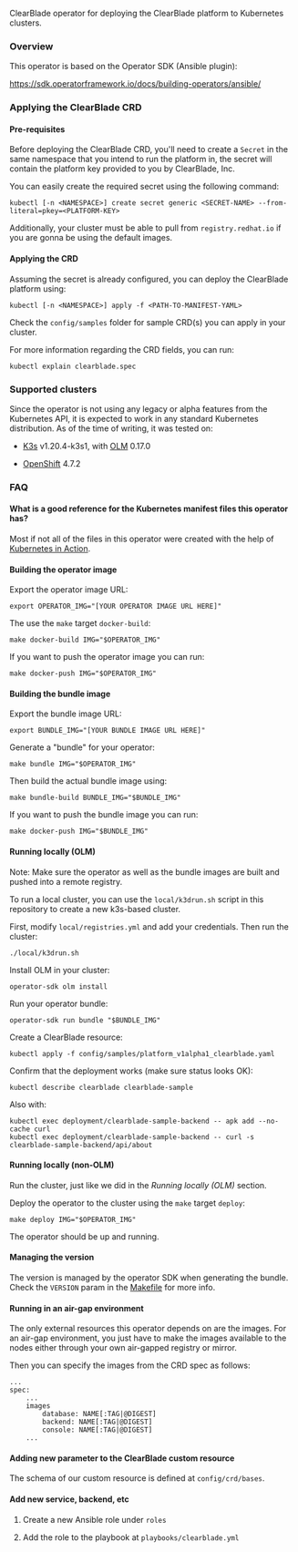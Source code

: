 
ClearBlade operator for deploying the ClearBlade platform to Kubernetes clusters.

### Overview

This operator is based on the Operator SDK (Ansible plugin):

https://sdk.operatorframework.io/docs/building-operators/ansible/

### Applying the ClearBlade CRD

#### Pre-requisites

Before deploying the ClearBlade CRD, you'll need to create a `Secret` in the
same namespace that you intend to run the platform in, the secret will contain
the platform key provided to you by ClearBlade, Inc.

You can easily create the required secret using the following command:

```
kubectl [-n <NAMESPACE>] create secret generic <SECRET-NAME> --from-literal=pkey=<PLATFORM-KEY>
```

Additionally, your cluster must be able to pull from `registry.redhat.io` if you
are gonna be using the default images.

#### Applying the CRD

Assuming the secret is already configured, you can deploy the ClearBlade platform using:

```
kubectl [-n <NAMESPACE>] apply -f <PATH-TO-MANIFEST-YAML>
```

Check the `config/samples` folder for sample CRD(s) you can apply in your cluster.

For more information regarding the CRD fields, you can run:

```
kubectl explain clearblade.spec
```

### Supported clusters

[k3s]: https://k3s.io/

[openshift]: https://www.openshift.com/

[olm]: https://github.com/operator-framework/operator-lifecycle-manager

Since the operator is not using any legacy or alpha features from the Kubernetes API,
it is expected to work in any standard Kubernetes distribution. As of the time of
writing, it was tested on:

- [K3s][k3s] v1.20.4-k3s1, with [OLM][olm] 0.17.0

- [OpenShift][openshift] 4.7.2

### FAQ

#### What is a good reference for the Kubernetes manifest files this operator has?

[kubernetes-in-action]: https://www.manning.com/books/kubernetes-in-action

Most if not all of the files in this operator were created with the help of
[Kubernetes in Action][kubernetes-in-action].

#### Building the operator image

Export the operator image URL:

```
export OPERATOR_IMG="[YOUR OPERATOR IMAGE URL HERE]"
```

The use the `make` target `docker-build`:


```
make docker-build IMG="$OPERATOR_IMG"
```

If you want to push the operator image you can run:

```
make docker-push IMG="$OPERATOR_IMG"
```

#### Building the bundle image

Export the bundle image URL:

```
export BUNDLE_IMG="[YOUR BUNDLE IMAGE URL HERE]"
```

Generate a "bundle" for your operator:

```
make bundle IMG="$OPERATOR_IMG"
```

Then build the actual bundle image using:

```
make bundle-build BUNDLE_IMG="$BUNDLE_IMG"
```

If you want to push the bundle image you can run:

```
make docker-push IMG="$BUNDLE_IMG"
```

#### Running locally (OLM)

Note: Make sure the operator as well as the bundle images are built and pushed into
a remote registry.

To run a local cluster, you can use the `local/k3drun.sh` script in this repository
to create a new k3s-based cluster.

First, modify `local/registries.yml` and add your credentials. Then run the cluster:

```
./local/k3drun.sh
```

Install OLM in your cluster:

```
operator-sdk olm install
```

Run your operator bundle:

```
operator-sdk run bundle "$BUNDLE_IMG"
```

Create a ClearBlade resource:

```
kubectl apply -f config/samples/platform_v1alpha1_clearblade.yaml
```

Confirm that the deployment works (make sure status looks OK):

```
kubectl describe clearblade clearblade-sample
```

Also with:

```
kubectl exec deployment/clearblade-sample-backend -- apk add --no-cache curl
kubectl exec deployment/clearblade-sample-backend -- curl -s clearblade-sample-backend/api/about
```

#### Running locally (non-OLM)

Run the cluster, just like we did in the *Running locally (OLM)* section.

Deploy the operator to the cluster using the `make` target `deploy`:

```
make deploy IMG="$OPERATOR_IMG"
```

The operator should be up and running.

#### Managing the version

The version is managed by the operator SDK when generating the bundle. Check
the `VERSION` param in the [Makefile](Makefile) for more info.

#### Running in an air-gap environment

The only external resources this operator depends on are the images. For an air-gap
environment, you just have to make the images available to the nodes either through
your own air-gapped registry or mirror.

Then you can specify the images from the CRD spec as follows:

```
...
spec:
    ...
    images
        database: NAME[:TAG|@DIGEST]
        backend: NAME[:TAG|@DIGEST]
        console: NAME[:TAG|@DIGEST]
    ...
```

#### Adding new parameter to the ClearBlade custom resource

The schema of our custom resource is defined at `config/crd/bases`.

#### Add new service, backend, etc

1. Create a new Ansible role under `roles`

2. Add the role to the playbook at `playbooks/clearblade.yml`

